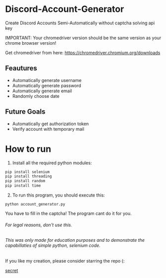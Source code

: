 # Discord-Account-Generator
Create Discord Accounts Semi-Automatically without captcha solving api key


IMPORTANT: Your chromedriver version should be the same version as your chrome browser version!

Get chromedriver from here: https://chromedriver.chromium.org/downloads

## Feautures

+ Automatically generate username
+ Automatically generate password
+ Automatically generate email
+ Randomly choose date

## Future Goals
+ Automatically get authorization token
+ Verify account with temporary mail

# How to run
1. Install all the required python modules:

```py
pip install selenium
pip install threading
pip install random
pip install time
```


2. To run this program, you should execute this:

```
python account_generator.py

```

You have to fill in the captcha! The program cant do it for you.


###### For legal reasons, don't use this.
###### This was only made for education purposes and to demonstrate the capabillaties of simple python, selenium code.



If you like my creation, please consider starring the repo (:


[secret](https://www.youtube.com/watch?v=dQw4w9WgXcQ)

